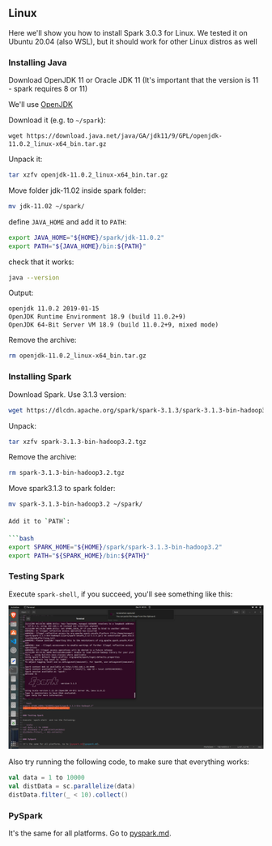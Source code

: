 
## Linux

Here we'll show you how to install Spark 3.0.3 for Linux.
We tested it on Ubuntu 20.04 (also WSL), but it should work
for other Linux distros as well


### Installing Java

Download OpenJDK 11 or Oracle JDK 11 (It's important that the version is 11 - spark requires 8 or 11)

We'll use [OpenJDK](https://jdk.java.net/archive/)

Download it (e.g. to `~/spark`):

```
wget https://download.java.net/java/GA/jdk11/9/GPL/openjdk-11.0.2_linux-x64_bin.tar.gz
```

Unpack it:

```bash
tar xzfv openjdk-11.0.2_linux-x64_bin.tar.gz
```

Move folder jdk-11.02 inside spark folder:
```bash
mv jdk-11.02 ~/spark/
```

define `JAVA_HOME` and add it to `PATH`:

```bash
export JAVA_HOME="${HOME}/spark/jdk-11.0.2"
export PATH="${JAVA_HOME}/bin:${PATH}"
```

check that it works:

```bash
java --version
```

Output:

```
openjdk 11.0.2 2019-01-15
OpenJDK Runtime Environment 18.9 (build 11.0.2+9)
OpenJDK 64-Bit Server VM 18.9 (build 11.0.2+9, mixed mode)
```

Remove the archive:

```bash
rm openjdk-11.0.2_linux-x64_bin.tar.gz
```

### Installing Spark

Download Spark. Use 3.1.3 version:

```bash
wget https://dlcdn.apache.org/spark/spark-3.1.3/spark-3.1.3-bin-hadoop3.2.tgz
```

Unpack:

```bash
tar xzfv spark-3.1.3-bin-hadoop3.2.tgz
```

Remove the archive:

```bash
rm spark-3.1.3-bin-hadoop3.2.tgz
```

Move spark3.1.3 to spark folder:
```bash
mv spark-3.1.3-bin-hadoop3.2 ~/spark/

Add it to `PATH`:

```bash
export SPARK_HOME="${HOME}/spark/spark-3.1.3-bin-hadoop3.2"
export PATH="${SPARK_HOME}/bin:${PATH}"
```

### Testing Spark

Execute `spark-shell`, if you succeed, you'll see something like this:

![spark-install](../docs/spark-install.png)

Also try running the following code, to make sure that everything works:

```scala
val data = 1 to 10000
val distData = sc.parallelize(data)
distData.filter(_ < 10).collect()
```

### PySpark

It's the same for all platforms. Go to [pyspark.md](pyspark.md). 